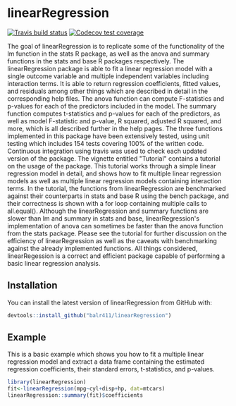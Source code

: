 
# linearRegression

<!-- badges: start -->
[![Travis build status](https://travis-ci.com/balr411/linearRegression.svg?branch=master)](https://travis-ci.com/balr411/linearRegression)
[![Codecov test coverage](https://codecov.io/gh/balr411/linearRegression/branch/master/graph/badge.svg)](https://codecov.io/gh/balr411/linearRegression?branch=master)
<!-- badges: end -->


The goal of linearRegression is to replicate some of the functionality of the lm function in the stats R package, as well as the anova and summary functions in the stats and base R packages respectively. The linearRegression package is able to fit a linear regression model with a single outcome variable and multiple independent variables including interaction terms. It is able to return regression coefficients, fitted values, and residuals among other things which are described in detail in the corresponding help files. The anova function can compute F-statistics and p-values for each of the predictors included in the model. The summary function computes t-statistics and p-values for each of the predictors, as well as model F-statistic and p-value, R squared, adjusted R squared, and more, which is all described further in the help pages. The three functions implemented in this package have been extensively tested, using unit testing which includes 154 tests covering 100% of the written code. Continuous integration using travis was used to check each updated version of the package. The vignette entitled "Tutorial" contains a tutorial on the usage of the package. This tutorial works through a simple linear regression model in detail, and shows how to fit multiple linear regression models as well as multiple linear regression models containing interaction terms. In the tutorial, the functions from linearRegression are benchmarked against their counterparts in stats and base R using the bench package, and their correctness is shown with a for loop containing multiple calls to all.equal(). Although the linearRegression and summary functions are slower than lm and summary in stats and base, linearRegression's implementation of anova can sometimes be faster than the anova function from the stats package. Please see the tutorial for further discussion on the efficiency of linearRegression as well as the caveats with benchmarking against the already implemented functions. All things considered, linearRegession is a correct and efficient package capable of performing a basic linear regression analysis. 

## Installation

You can install the latest version of linearRegression from GitHub with:

``` r
devtools::install_github("balr411/linearRegression")
```

## Example

This is a basic example which shows you how to fit a multiple linear regression model and extract a data frame containing the estimated regression coefficients, their standard errors, t-statistics, and p-values. 

``` r
library(linearRegression)
fit<-linearRegression(mpg~cyl+disp+hp, dat=mtcars)
linearRegression::summary(fit)$coefficients
```

